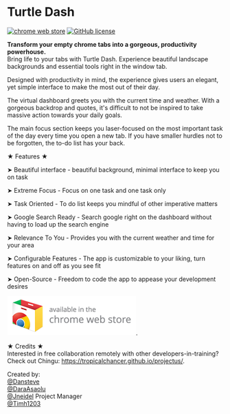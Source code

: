 # Turtle Dash

[![chrome web store](https://img.shields.io/chrome-web-store/v/odijnkiclhddnfdgnbjghchkhagnooek.svg)](https://chrome.google.com/webstore/detail/turtle-dash/odijnkiclhddnfdgnbjghchkhagnooek)
[![GitHub license](https://img.shields.io/badge/license-MIT-green.svg)](https://github.com/chingu-voyage-turtles-2/urban-turtle/blob/master/LICENSE)

__Transform your empty chrome tabs into a gorgeous, productivity powerhouse.__<br>
Bring life to your tabs with Turtle Dash. Experience beautiful landscape backgrounds and essential tools right in the window tab.

Designed with productivity in mind, the experience gives users an elegant, yet simple interface to make the most out of their day.

The virtual dashboard greets you with the current time and weather. With a gorgeous backdrop and quotes, it's difficult to not be inspired to take massive action towards your daily goals.

The main focus section keeps you laser-focused on the most important task of the day every time you open a new tab. If you have smaller hurdles not to be forgotten, the to-do list has your back.

★ Features ★

➤ Beautiful interface - beautiful background, minimal interface to keep you on task

➤ Extreme Focus - Focus on one task and one task only

➤ Task Oriented - To do list keeps you mindful of other imperative matters

➤ Google Search Ready - Search google right on the dashboard without having to load up the search engine

➤ Relevance To You - Provides you with the current weather and time for your area

➤ Configurable Features - The app is customizable to your liking, turn features on and off as you see fit

➤ Open-Source - Freedom to code the app to appease your development desires

[![available in the chrome web store](chrome-web-store.png)](https://chrome.google.com/webstore/detail/turtle-dash/odijnkiclhddnfdgnbjghchkhagnooek).

★ Credits ★  
Interested in free collaboration remotely with other developers-in-training? 
Check out Chingu: https://tropicalchancer.github.io/projectus/.

Created by:<br>
[@Dansteve](https://github.com/Dansteve)<br>
[@DaraAsaolu](https://github.com/DaraAsaolu)<br>
[@Jneidel](https://github.com/jneidel) Project Manager<br>
[@Timh1203](https://github.com/timh1203)
